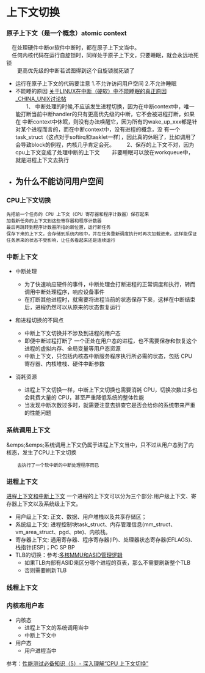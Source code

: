 上下文切换
=============

### 原子上下文（是一个概念）atomic context
&emsp;在处理硬件中断or软件中断时，都在原子上下文当中。<br>
&emsp;任何内核代码在运行自旋锁时，同样处于原子上下文，只要睡眠，就会永远地死锁<br>
&emsp;&emsp;更高优先级的中断若试图得到这个自旋锁就死锁了<br>
- 运行在原子上下文的代码要注意
    1.不允许访问用户空间
    2.不允许睡眠
- 不能睡的原因
[关于LINUX在中断（硬软）中不能睡眠的真正原因 _CHINA_UNIX讨论帖](http://bbs.chinaunix.net/thread-2115820-1-1.html)<br>
&emsp;&emsp;1、 中断处理的时候,不应该发生进程切换，因为在中断context中，唯一能打断当前中断handler的只有更高优先级的中断，它不会被进程打断，如果在 中断context中休眠，则没有办法唤醒它，因为所有的wake_up_xxx都是针对某个进程而言的，而在中断context中，没有进程的概念，没 有一个task_struct（这点对于softirq和tasklet一样），因此真的休眠了，比如调用了会导致block的例程，内核几乎肯定会死。
&emsp;&emsp;2、保存的上下文不对，因为cpu上下文变成了处理中断的上下文
&emsp;&emsp;非要睡眠可以放在workqueue中，就是进程上下文去执行
- 为什么不能访问用户空间
    - 
### CPU上下文切换

    先把前一个任务的 CPU 上下文（CPU 寄存器和程序计数器）保存起来
    加载新任务的上下文到这些寄存器和程序计数器
    最后再跳转到程序计数器所指的新位置，运行新任务
    保存下来的上下文，会存储到系统内核中，并在任务重新调度执行时再次加载进来，这样能保证任务原来的状态不受影响，让任务看起来还是连续运行


### 中断上下文

- 中断处理
    - 为了快速响应硬件的事件，中断处理会打断进程的正常调度和执行，转而调用中断处理程序，响应设备事件
    - 在打断其他进程时，就需要将进程当前的状态保存下来，这样在中断结束后，进程仍然可以从原来的状态恢复运行

- 和进程切换的不同点
    - 中断上下文切换并不涉及到进程的用户态
    - 即便中断过程打断了 一个正处在用户态的进程，也不需要保存和恢复这个进程的虚拟内存、全局变量等用户态资源
    - 中断上下文，只包括内核态中断服务程序执行所必需的状态，包括 CPU 寄存器、内核堆栈、硬件中断参数
- 消耗资源
    -  进程上下文切换一样，中断上下文切换也需要消耗 CPU，切换次数过多也会耗费大量的 CPU，甚至严重降低系统的整体性能
    - 当发现中断次数过多时，就需要注意去排查它是否会给你的系统带来严重的性能问题
       
### 系统调用上下文
&emps;&emps;系统调用上下文仍属于进程上下文当中，只不过从用户态到了内核态，发生了CPU上下文切换
        
        去执行了一个软中断的中断处理程序而已


### 进程上下文
[进程上下文和中断上下文](https://www.cnblogs.com/hustcat/articles/1505618.html?spm=a2c6h.12873639.0.0.3aaf6ab6PFw7y8)
 一个进程的上下文可以分为三个部分:用户级上下文、寄存器上下文以及系统级上下文。
- 用户级上下文: 正文、数据、用户堆栈以及共享存储区；
- 系统级上下文: 进程控制块task_struct、内存管理信息(mm_struct、vm_area_struct、pgd、pte)、内核栈。
- 寄存器上下文: 通用寄存器、程序寄存器(IP)、处理器状态寄存器(EFLAGS)、栈指针(ESP)；PC SP BP
- TLB的切换：参考:[多核MMU和ASID管理逻辑](https://zhuanlan.zhihu.com/p/118244515)
    - 如果TLB内部有ASID来区分哪个进程的页表，那么不需要刷新整个TLB
    - 否则需要刷新TLB
    
### 线程上下文

### 内核态用户态
- 内核态
    - 进程上下文的系统调用当中
    - 中断上下文中
- 用户态
    - 用户进程当中

参考：[性能测试必备知识（5）- 深入理解“CPU 上下文切换”](https://www.cnblogs.com/poloyy/p/13347635.html)




